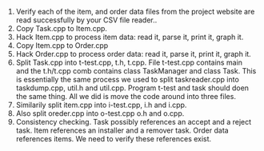 1. Verify each of the item, and order data files from the project website are read successfully by your CSV file reader..  
2. Copy Task.cpp to Item.cpp. 
3. Hack Item.cpp to process item data: read it, parse it, print it, graph it. 
4. Copy Item.cpp to Order.cpp 
5. Hack Order.cpp to process order data: read it, parse it, print it, graph it. 
6. Split Task.cpp into t-test.cpp, t.h, t.cpp.  File t-test.cpp contains main and the t.h/t.cpp comb contains class TaskManager and class Task. This is essentially the same process we used to split taskreader.cpp into taskdump.cpp, util.h and util.cpp.  Program t-test and task should doen the same thing.  All we did is move the code around into three files. 
7. Similarily split item.cpp into i-test.cpp, i.h and i.cpp. 
8. Also split oreder.cpp into o-test.cpp o.h and o.cpp. 
9. Consistency checking.
Task possibly references an accept and a reject task. Item references an installer and a remover task. Order data references items. We need to verify these references exist.
